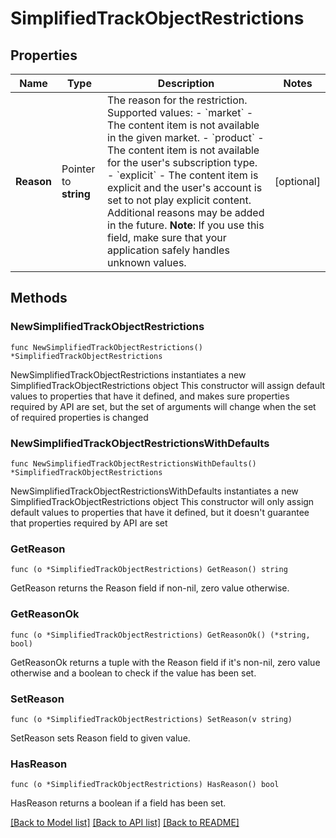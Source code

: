 # SimplifiedTrackObjectRestrictions

## Properties

Name | Type | Description | Notes
------------ | ------------- | ------------- | -------------
**Reason** | Pointer to **string** | The reason for the restriction. Supported values: - &#x60;market&#x60; - The content item is not available in the given market. - &#x60;product&#x60; - The content item is not available for the user&#39;s subscription type. - &#x60;explicit&#x60; - The content item is explicit and the user&#39;s account is set to not play explicit content.  Additional reasons may be added in the future. **Note**: If you use this field, make sure that your application safely handles unknown values.  | [optional] 

## Methods

### NewSimplifiedTrackObjectRestrictions

`func NewSimplifiedTrackObjectRestrictions() *SimplifiedTrackObjectRestrictions`

NewSimplifiedTrackObjectRestrictions instantiates a new SimplifiedTrackObjectRestrictions object
This constructor will assign default values to properties that have it defined,
and makes sure properties required by API are set, but the set of arguments
will change when the set of required properties is changed

### NewSimplifiedTrackObjectRestrictionsWithDefaults

`func NewSimplifiedTrackObjectRestrictionsWithDefaults() *SimplifiedTrackObjectRestrictions`

NewSimplifiedTrackObjectRestrictionsWithDefaults instantiates a new SimplifiedTrackObjectRestrictions object
This constructor will only assign default values to properties that have it defined,
but it doesn't guarantee that properties required by API are set

### GetReason

`func (o *SimplifiedTrackObjectRestrictions) GetReason() string`

GetReason returns the Reason field if non-nil, zero value otherwise.

### GetReasonOk

`func (o *SimplifiedTrackObjectRestrictions) GetReasonOk() (*string, bool)`

GetReasonOk returns a tuple with the Reason field if it's non-nil, zero value otherwise
and a boolean to check if the value has been set.

### SetReason

`func (o *SimplifiedTrackObjectRestrictions) SetReason(v string)`

SetReason sets Reason field to given value.

### HasReason

`func (o *SimplifiedTrackObjectRestrictions) HasReason() bool`

HasReason returns a boolean if a field has been set.


[[Back to Model list]](../README.md#documentation-for-models) [[Back to API list]](../README.md#documentation-for-api-endpoints) [[Back to README]](../README.md)


